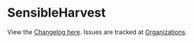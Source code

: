 SensibleHarvest
===============
View the [Changelog here](https://github.com/Wehttam664/SensibleHarvest/wiki/Changelog).
Issues are tracked at [Organizations](https://github.com/Wehttam664/Organizations/issues).

